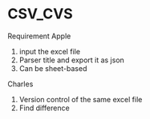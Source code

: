 # CSV_CVS

Requirement
Apple
1. input the excel file 
2. Parser title and export it as json
3. Can be sheet-based

Charles 
1. Version control of the same excel file
2. Find difference
